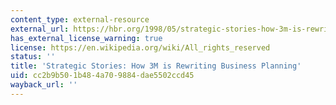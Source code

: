 ```yaml
---
content_type: external-resource
external_url: https://hbr.org/1998/05/strategic-stories-how-3m-is-rewriting-business-planning
has_external_license_warning: true
license: https://en.wikipedia.org/wiki/All_rights_reserved
status: ''
title: 'Strategic Stories: How 3M is Rewriting Business Planning'
uid: cc2b9b50-1b48-4a70-9884-dae5502ccd45
wayback_url: ''
---
```

